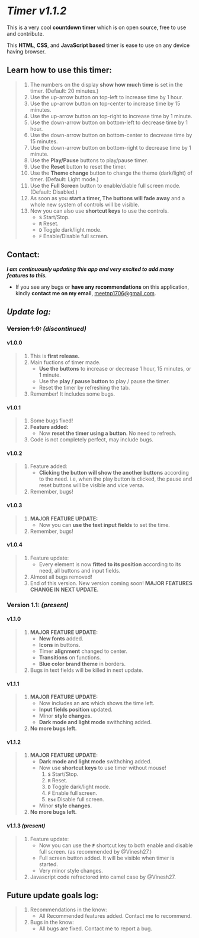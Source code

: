 # ***Timer v1.1.2***

This is a very cool **countdown timer** which is on open source, free to use and contribute.

This **HTML**, **CSS**, and **JavaScript based** timer is ease to use on any device having browser.


## Learn how to use this timer:

> 1. The numbers on the display **show how much time** is set in the timer. (Default: 20 minutes.)
> 2. Use the up-arrow button on top-left to increase time by 1 hour.
> 3. Use the up-arrow button on top-center to increase time by 15 minutes.
> 4. Use the up-arrow button on top-right to increase time by 1 minute.
> 5. Use the down-arrow button on bottom-left to decrease time by 1 hour.
> 6. Use the down-arrow button on bottom-center to decrease time by 15 minutes.
> 7. Use the down-arrow button on bottom-right to decrease time by 1 minute.
> 8. Use the **Play/Pause** buttons to play/pause timer.
> 9. Use the **Reset** button to reset the timer.
> 10. Use the **Theme change** button to change the theme (dark/light) of timer. (Default: Light mode.)
> 11. Use the **Full Screen** button to enable/diable full screen mode. (Default: Disabled.)
> 12. As soon as you **start a timer, The buttons will fade away** and a whole new system of controls will be visible.
> 13. Now you can also use **shortcut keys** to use the controls.
>     - **```S```** Start/Stop.
>     - **```R```** Reset.
>     - **```D```** Toggle dark/light mode.
>     - **```F```** Enable/Disable full screen.


## Contact:
_**I am continuously updating this app and very excited to add many features to this.**_
- If you see any bugs or **have any recommendations** on this application, kindly **contact me on my email**, meetnp1706@gmail.com.

## **_Update log:_**


### ~~Version 1.0:~~ _(discontinued)_


#### v1.0.0 
> 1. This is **first release.** 
> 2. Main fuctions of timer made.
>    - **Use the buttons** to increase or decrease 1 hour, 15 minutes, or 1 minute.
>    - Use the **play / pause button** to play / pause the timer.
>    - Reset the timer by refreshing the tab.
> 3. Remember! It includes some bugs.


#### v1.0.1
> 1. Some bugs fixed!
> 2. **Feature added:** 
>    - Now **reset the timer using a button**. No need to refresh.
> 3. Code is not completely perfect, may include bugs.


#### v1.0.2
> 1. Feature added:
>    - **Clicking the button will show the another buttons** according to the need. i.e, when the play button is clicked, the pause and reset buttons will be visible and vice versa. 
> 2. Remember, bugs!


#### v1.0.3
> 1. **MAJOR FEATURE UPDATE:**
>    - Now you can **use the text input fields** to set the time. 
> 2. Remember, bugs!


#### v1.0.4
> 1. Feature update:
>    - Every element is now **fitted to its position** according to its need, all buttons and input fields.
> 2. Almost all bugs removed!
> 3. End of this version. New version coming soon! **MAJOR FEATURES CHANGE IN NEXT UPDATE.** 


### **Version 1.1:** _(present)_


#### v1.1.0 
> 1. **MAJOR FEATURE UPDATE:**
>    - **New fonts** added.
>    - **Icons** in buttons.
>    - Timer **alignment** changed to center.
>    - **Transitions** on functions.
>    - **Blue color brand theme** in borders.
> 2. Bugs in text fields will be killed in next update.


#### v1.1.1
> 1. **MAJOR FEATURE UPDATE:**
>    - Now includes an **arc** which shows the time left.
>    - **Input fields position** updated.
>    - Minor **style changes.**
>    - **Dark mode and light mode** swithching added.
> 2. **No more bugs left.**


#### v1.1.2
> 1. **MAJOR FEATURE UPDATE:**
>    - **Dark mode and light mode** swithching added.
>    - Now use **shortcut keys** to use timer without mouse!
>      1. **```S```** Start/Stop.
>      2. **```R```** Reset.
>      3. **```D```** Toggle dark/light mode.
>      4. **```F```** Enable full screen.
>      5. **```Esc```** Disable full screen.
>    - Minor **style changes.**
> 2. **No more bugs left.**


#### v1.1.3 _(present)_
> 1. Feature update:
>    - Now you can use the **```F```** shortcut key to both enable and disable full screen. (as recommended by @Vinesh27.)
>    - Full screen button added. It will be visible when timer is started.
>    - Very minor style changes.
> 2. Javascript code refractored into camel case by @Vinesh27.


## Future update goals log:
> 1. Recommendations in the know:
>    - All Recommended features added. Contact me to recommend.
> 2. Bugs in the know:
>    - All bugs are fixed. Contact me to report a bug.
